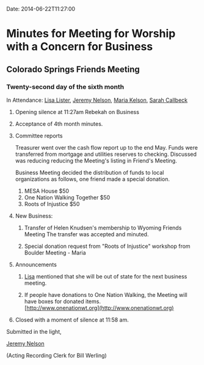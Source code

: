 Date: 2014-06-22T11:27:00

[JeremyNelson]: /Friends/JeremyNelson
[LisaLister]: /Friends/LisaLister
[MariaKelson]: /Friends/MariaMelendez
[SarahCallbeck]: /Friends/SarahCallbeck

# Minutes for Meeting for Worship with a Concern for Business
## Colorado Springs Friends Meeting

### Twenty-second day of the sixth month

In Attendance: [Lisa Lister][LisaLister],  [Jeremy Nelson][JeremyNelson], 
[Maria Kelson][MariaKelson], [Sarah Callbeck][SarahCallbeck]

1.  Opening silence at 11:27am 
    Rebekah on Business

1.  Acceptance of 4th month minutes.

1.  Committee reports

    Treasurer went over the cash flow report up to the end May. Funds were 
    transferred from mortgage and utilities reserves to checking. Discussed was
    reducing reducing the Meeting's listing in Friend's Meeting.

    Business Meeting decided the distribution of funds to local organizations as
    follows, one friend made a special donation.

    1.  MESA House $50
    1.  One Nation Walking Together $50
    1.  Roots of Injustice $50
     

1.  New Business:

    1.  Transfer of Helen Knudsen's membership to Wyoming Friends Meeting
        The transfer was accepted and minuted.

    1.  Special donation request from "Roots of Injustice" workshop from 
        Boulder Meeting - Maria 

1.  Announcements

    1.  [Lisa][LisaLister] mentioned that she will be out of state for the 
        next business meeting.

    1.  If people have donations to One Nation Walking, the Meeting will have 
        boxes for donated items.  
        [http://www.onenationwt.org](http://www.onenationwt.org) 

1.  Closed with a moment of silence at 11:58 am.   

Submitted in the light,

[Jeremy Nelson][JeremyNelson]


(Acting Recording Clerk for Bill Werling)
